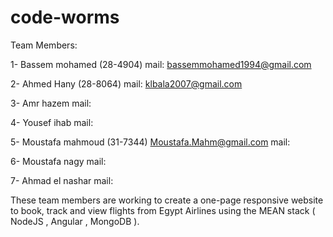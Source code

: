 # code-worms

Team Members:

1- Bassem mohamed (28-4904)
  mail: bassemmohamed1994@gmail.com
  
2- Ahmed Hany (28-8064)
  mail: klbala2007@gmail.com
  
3- Amr hazem
  mail:
  
4- Yousef ihab
  mail:
  
5- Moustafa mahmoud (31-7344) Moustafa.Mahm@gmail.com
  mail:
  
6- Moustafa nagy
  mail:
  
7- Ahmad el nashar
  mail: 

These team members are working to create a one-page responsive website to book, track and view flights from Egypt Airlines using the MEAN stack ( NodeJS , Angular , MongoDB ).
